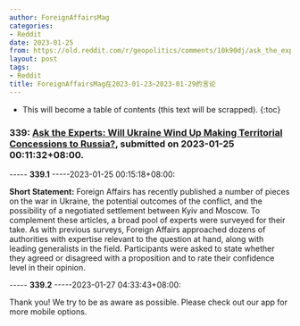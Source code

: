 ```yaml
---
author: ForeignAffairsMag
categories:
- Reddit
date: 2023-01-25
from: https://old.reddit.com/r/geopolitics/comments/10k90dj/ask_the_experts_will_ukraine_wind_up_making/
layout: post
tags:
- Reddit
title: ForeignAffairsMag在2023-01-23~2023-01-29的言论
---
```


* This will become a table of contents (this text will be scrapped).
{:toc}

### 339: [Ask the Experts: Will Ukraine Wind Up Making Territorial Concessions to Russia?](https://old.reddit.com/r/geopolitics/comments/10k90dj/ask_the_experts_will_ukraine_wind_up_making/), submitted on 2023-01-25 00:11:32+08:00.

----- __339.1__ -----2023-01-25 00:15:18+08:00:

**Short Statement:** Foreign Affairs has recently published a number of pieces on the war in Ukraine, the potential outcomes of the conflict, and the possibility of a negotiated settlement between Kyiv and Moscow. To complement these articles, a broad pool of experts were surveyed for their take. As with previous surveys, Foreign Affairs approached dozens of authorities with expertise relevant to the question at hand, along with leading generalists in the field. Participants were asked to state whether they agreed or disagreed with a proposition and to rate their confidence level in their opinion.

----- __339.2__ -----2023-01-27 04:33:43+08:00:

Thank you! We try to be as aware as possible. Please check out our app for more mobile options.

